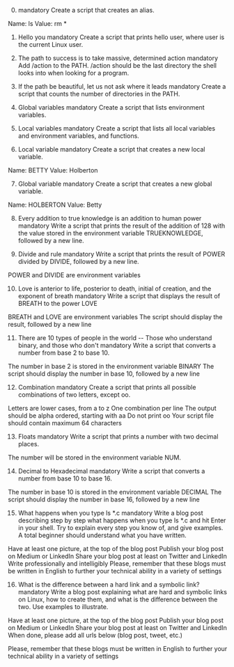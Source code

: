 0. <o> mandatory
  Create a script that creates an alias.

  Name: ls
  Value: rm *

1. Hello you mandatory
  Create a script that prints hello user, where user is the current Linux user.

2. The path to success is to take massive, determined action mandatory
  Add /action to the PATH. /action should be the last directory the shell looks into when looking for a program.

3. If the path be beautiful, let us not ask where it leads mandatory
  Create a script that counts the number of directories in the PATH.

4. Global variables mandatory
  Create a script that lists environment variables.

5. Local variables mandatory
  Create a script that lists all local variables and environment variables, and functions.

6. Local variable mandatory
  Create a script that creates a new local variable.

  Name: BETTY
  Value: Holberton

7. Global variable mandatory
  Create a script that creates a new global variable.

  Name: HOLBERTON
  Value: Betty

8. Every addition to true knowledge is an addition to human power mandatory
  Write a script that prints the result of the addition of 128 with the value stored in the environment variable
  TRUEKNOWLEDGE, followed by a new line.

9. Divide and rule mandatory
  Write a script that prints the result of POWER divided by DIVIDE, followed by a new line.

  POWER and DIVIDE are environment variables

10. Love is anterior to life, posterior to death, initial of creation, and the exponent of breath mandatory
  Write a script that displays the result of BREATH to the power LOVE

  BREATH and LOVE are environment variables
  The script should display the result, followed by a new line

11. There are 10 types of people in the world -- Those who understand binary, and those who don't mandatory
  Write a script that converts a number from base 2 to base 10.

  The number in base 2 is stored in the environment variable BINARY
  The script should display the number in base 10, followed by a new line

12. Combination mandatory
  Create a script that prints all possible combinations of two letters, except oo.

  Letters are lower cases, from a to z
  One combination per line
  The output should be alpha ordered, starting with aa
  Do not print oo
  Your script file should contain maximum 64 characters

13. Floats mandatory
  Write a script that prints a number with two decimal places.

  The number will be stored in the environment variable NUM.

14. Decimal to Hexadecimal mandatory
  Write a script that converts a number from base 10 to base 16.

  The number in base 10 is stored in the environment variable DECIMAL
  The script should display the number in base 16, followed by a new line

15. What happens when you type ls *.c mandatory
  Write a blog post describing step by step what happens when you type ls *.c and hit Enter in your shell. Try to explain
  every step you know of, and give examples. A total beginner should understand what you have written.

  Have at least one picture, at the top of the blog post
  Publish your blog post on Medium or LinkedIn
  Share your blog post at least on Twitter and LinkedIn
  Write professionally and intelligibly
  Please, remember that these blogs must be written in English to further your technical ability in a variety of settings

16. What is the difference between a hard link and a symbolic link? mandatory
  Write a blog post explaining what are hard and symbolic links on Linux, how to create them, and what is the difference
  between the two. Use examples to illustrate.

  Have at least one picture, at the top of the blog post
  Publish your blog post on Medium or LinkedIn
  Share your blog post at least on Twitter and LinkedIn
  When done, please add all urls below (blog post, tweet, etc.)

  Please, remember that these blogs must be written in English to further your technical ability in a variety of settings
